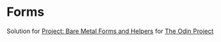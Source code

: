 # Forms

Solution for [Project: Bare Metal Forms and Helpers](https://www.theodinproject.com/courses/ruby-on-rails/lessons/forms) for [The Odin Project](https://www.theodinproject.com)
